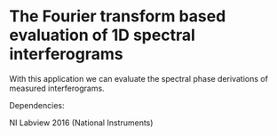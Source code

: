 # The Fourier transform based evaluation of 1D spectral interferograms
With this application we can evaluate the spectral phase derivations of measured interferograms.

Dependencies:

NI Labview 2016 (National Instruments)
